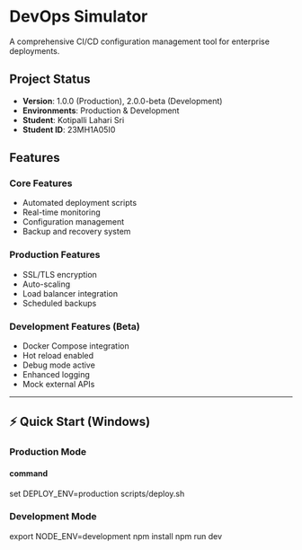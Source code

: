 # DevOps Simulator

A comprehensive CI/CD configuration management tool for enterprise deployments.

## Project Status
- **Version**: 1.0.0 (Production), 2.0.0-beta (Development)
- **Environments**: Production & Development
- **Student**: Kotipalli Lahari Sri
- **Student ID**: 23MH1A05I0


## Features

### Core Features
- Automated deployment scripts
- Real-time monitoring
- Configuration management
- Backup and recovery system

### Production Features
- SSL/TLS encryption
- Auto-scaling
- Load balancer integration
- Scheduled backups

### Development Features (Beta)
- Docker Compose integration
- Hot reload enabled
- Debug mode active
- Enhanced logging
- Mock external APIs

---

## ⚡ Quick Start (Windows)

### Production Mode
#### command

set DEPLOY_ENV=production
scripts/deploy.sh

### Development Mode
export NODE_ENV=development
npm install
npm run dev


